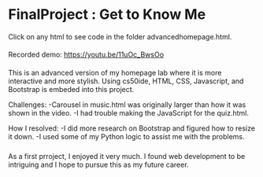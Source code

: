 # FinalProject : Get to Know Me

####
Click on any html to see code in the folder advancedhomepage.html. 
####
Recorded demo: https://youtu.be/11uOc_BwsOo
####

This is an advanced version of my homepage lab where it is more interactive and more stylish. Using cs50ide, HTML, CSS, Javascript, and Bootstrap is embeded into this project. 

Challenges:
-Carousel in music.html was originally larger than how it was shown in the video.
-I had trouble making the JavaScript for the quiz.html.

How I resolved:
-I did more research on Bootstrap and figured how to resize it down.
-I used some of my Python logic to assist me with the problems.

###

As a first prroject, I enjoyed it very much. I found web development to be intriguing and I hope to pursue this as my future career. 

